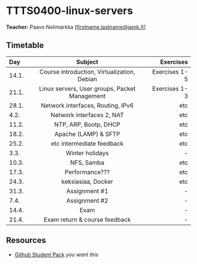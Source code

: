 # TTTS0400-linux-servers

**Teacher:** Paavo Nelimarkka [firstname.lastname@jamk.fi]

## Timetable
| Day | Subject | Exercises |
|:--------|:----------:|-----:|
| 14.1. | Course introduction, Virtualization, Debian | Exercises 1-5 |  
| 21.1. | Linux servers, User groups, Packet Management  | Exercises 1-3 |  
| 28.1. | Network interfaces, Routing, IPv6 | etc | 
| 4.2. | Network interfaces 2, NAT | etc | 
| 11.2. | NTP, ARP, Bootp, DHCP | etc | 
| 18.2. | Apache (LAMP) & SFTP | etc | 
| 25.2. | etc intermediate feedback | etc | 
| 3.3. | Winter holidays | - | 
| 10.3. | NFS, Samba | etc | 
| 17.3. | Performance??? | etc | 
| 24.3. | keksiasiaa, Docker | etc | 
| 31.3. | Assignment #1 | - | 
| 7.4. | Assignment #2 | - | 
| 14.4. | Exam | - | 
| 21.4. | Exam return  & course feedback  | - | 

## Resources

- [Github Student Pack](https://education.github.com/pack) _you want this_
